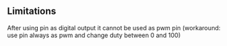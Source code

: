 ## Limitations
After using pin as digital output it cannot be used as pwm pin
(workaround: use pin always as pwm and change duty between 0 and 100)